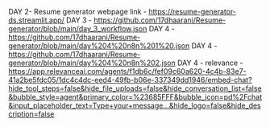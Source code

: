 DAY 2- Resume generator webpage link - https://resume-generator-ds.streamlit.app/
DAY 3 - https://github.com/17dhaarani/Resume-generator/blob/main/day_3_workflow.json
DAY 4 - https://github.com/17dhaarani/Resume-generator/blob/main/day%204%20n8n%201%20.json
DAY 4 - https://github.com/17dhaarani/Resume-generator/blob/main/day%204%20n8n%202.json
DAY 4 - relevance - https://app.relevanceai.com/agents/f1db6c/fef09c60a620-4c4b-83e7-41a2be5fdc05/1dc4c4dc-eed4-49fb-b06e-337349dd1946/embed-chat?hide_tool_steps=false&hide_file_uploads=false&hide_conversation_list=false&bubble_style=agent&primary_color=%23685FFF&bubble_icon=pd%2Fchat&input_placeholder_text=Type+your+message...&hide_logo=false&hide_description=false
